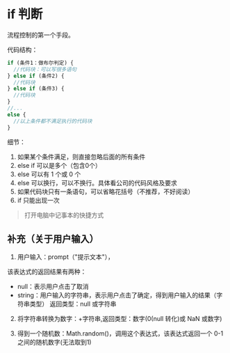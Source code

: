 # if 判断

流程控制的第一个手段。

代码结构：
```js
if (条件1：做布尔判定) {
  //代码块：可以写很多语句
} else if (条件2) {
  //代码块
} else if (条件3) {
  //代码块
}
//...
else {
  //以上条件都不满足执行的代码块
}
```
细节：
1. 如果某个条件满足，则直接忽略后面的所有条件
2. else if 可以是多个（包含0个）
3. else 可以有 1 个或 0 个
4. else 可以换行，可以不换行。具体看公司的代码风格及要求
5. 如果代码块只有一条语句，可以省略花括号（不推荐，不好阅读）
6. if 只能出现一次

> 打开电脑中记事本的快捷方式

## 补充（关于用户输入）

1. 用户输入：prompt（"提示文本"），

该表达式的返回结果有两种：
- null：表示用户点击了取消
- string：用户输入的字符串，表示用户点击了确定，得到用户输入的结果（字符串类型）
   返回类型：null 或字符串

2. 将字符串转换为数字：+字符串,返回类型：数字(0(null 转化)或 NaN 或数字)

3. 得到一个随机数：Math.random()，调用这个表达式，该表达式返回一个 0-1 之间的随机数字(无法取到1)
